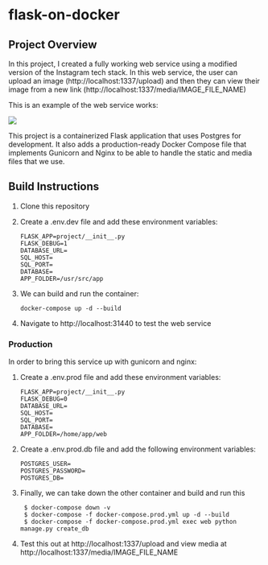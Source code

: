 # flask-on-docker

## Project Overview
In this project, I created a fully working web service using a modified version of the Instagram tech stack. In this web service, the user can upload an image (http://localhost:1337/upload) and then they can view their image from a new link (http://localhost:1337/media/IMAGE_FILE_NAME)

This is an example of the web service works:

<img src=flask_docker.gif />

This project is a containerized Flask application that uses Postgres for development. It also adds a production-ready Docker Compose file that implements Gunicorn and Nginx to be able to handle the static and media files that we use.

## Build Instructions

1. Clone this repository

2. Create a .env.dev file and add these environment variables:
    ```
    FLASK_APP=project/__init__.py
    FLASK_DEBUG=1
    DATABASE_URL=
    SQL_HOST=
    SQL_PORT=
    DATABASE=
    APP_FOLDER=/usr/src/app
    ```
3. We can build and run the container:
   ```
   docker-compose up -d --build
   ```
4. Navigate to http://localhost:31440 to test the web service
   
### Production
In order to bring this service up with gunicorn and nginx:

1. Create a .env.prod file and add these environment variables:
    ```
    FLASK_APP=project/__init__.py
    FLASK_DEBUG=0
    DATABASE_URL=
    SQL_HOST=
    SQL_PORT=
    DATABASE=
    APP_FOLDER=/home/app/web
    ```
2. Create a .env.prod.db file and add the following environment variables:
    ```
    POSTGRES_USER=
    POSTGRES_PASSWORD=
    POSTGRES_DB=
    ```
3. Finally, we can take down the other container and build and run this
   ```
    $ docker-compose down -v
    $ docker-compose -f docker-compose.prod.yml up -d --build
    $ docker-compose -f docker-compose.prod.yml exec web python manage.py create_db
    ```
4. Test this out at http://localhost:1337/upload and view media at http://localhost:1337/media/IMAGE_FILE_NAME

